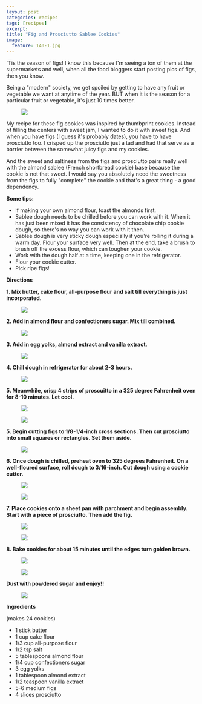 ```yaml
---
layout: post
categories: recipes
tags: [recipes]
excerpt: 
title: "Fig and Prosciutto Sablee Cookies"
image:
  feature: 140-1.jpg
---
```


'Tis the season of figs! I know this because I'm seeing a ton of them at the supermarkets and well, when all the food bloggers start posting pics of figs, then you  know.  

Being a "modern" society, we get spoiled by getting to have any fruit or vegetable we want at anytime of the year.  BUT when it is the season for a particular fruit or vegetable, it's just 10 times better.

<figure> <img src='/images/140-2.jpg'> </figure>

My recipe for these fig cookies was inspired by thumbprint cookies.  Instead of filling the centers with sweet jam, I wanted to do it with sweet figs.  And when you have figs (I guess it's probably dates), you  have to have prosciutto too.  I crisped up the prosciutto just a tad and had that serve as a barrier between the somewhat juicy figs and my cookies.

And the sweet and saltiness from the figs and prosciutto pairs really well with the almond sablee (French shortbread cookie) base because the cookie is not that sweet.  I would say you absolutely need the sweetness from the figs to fully "complete" the cookie and that's a great thing - a good dependency.

__Some tips:__

- If making your own almond flour, toast the almonds first.
- Sablee dough needs to be chilled before you can work with it.  When it has just been mixed it has the consistency of chocolate chip cookie dough, so there's no way you can work with it then.
- Sablee dough is very sticky dough especially if you're rolling it during a warm day.  Flour your surface very well.  Then at the end, take a brush to brush off the excess flour, which can toughen your cookie.
- Work with the dough half at a time, keeping one in the refrigerator.
- Flour your cookie cutter.
- Pick ripe figs!


__Directions__

__1. Mix butter, cake flour, all-purpose flour and salt till everything is just incorporated.__

<figure> <img src='/images/140-3.jpg'> </figure>

__2. Add in almond flour and confectioners sugar. Mix till combined.__

<figure> <img src='/images/140-4.jpg'> </figure>

__3. Add in egg yolks, almond extract and vanilla extract.__

<figure> <img src='/images/140-5.jpg'> </figure>

__4. Chill dough in refrigerator for about 2-3 hours.__

<figure> <img src='/images/140-6.jpg'> </figure>

__5. Meanwhile, crisp 4 strips of proscuitto in a 325 degree Fahrenheit oven for 8-10 minutes.  Let cool.__

<figure> <img src='/images/140-10.jpg'> </figure>

<figure> <img src='/images/140-11.jpg'> </figure>

__5. Begin cutting figs to 1/8-1/4-inch cross sections.  Then cut prosciutto into small squares or rectangles.  Set them aside.__

<figure> <img src='/images/140-12.jpg'> </figure>

__6. Once dough is chilled, preheat oven to 325 degrees Fahrenheit.  On a well-floured surface, roll  dough to 3/16-inch. Cut dough using a cookie cutter.__

<figure> <img src='/images/140-7.jpg'> </figure>

<figure> <img src='/images/140-8.jpg'> </figure>


__7. Place cookies onto a sheet pan with parchment and begin assembly.  Start with a piece of prosciutto.  Then add the fig.__

<figure> <img src='/images/140-9.jpg'> </figure>

<figure> <img src='/images/140-13.jpg'> </figure>

__8.  Bake cookies for about 15 minutes until the edges turn golden brown.__

<figure> <img src='/images/140-14.jpg'> </figure>

<figure> <img src='/images/140-15.jpg'> </figure>

__Dust with powdered sugar and enjoy!!__

<figure> <img src='/images/140-16.jpg'> </figure>



<section class='recipe'>
<p><strong>Ingredients</strong></p>

<p>(makes 24 cookies)</p>

<ul><li>1  stick butter</li><li>1 cup cake flour</li><li>1/3 cup all-purpose flour</li><li>1/2 tsp salt</li><li>5 tablespoons almond flour</li><li>1/4 cup confectioners sugar</li><li>3 egg yolks</li><li>1 tablespoon almond extract</li><li>1/2 teaspoon vanilla extract</li><li>5-6 medium figs</li><li>4 slices prosciutto</li></ul></section>